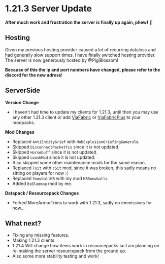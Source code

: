 <p hidden meta>
Title: 1.21.3 Server Update
Author: TheAxolot77
AuthorImg: /assets/logo_theaxo77.png
AuthorTitle: Owner
Banner: /assets/articles/banners/mc_server_1.21.3.png
Favicon: /assets/logo_theaxo77.png
Tags: minecraft,mc,server,theaxolot77,update,news,changelog
Date: 2024-12-01
</p>

# 1.21.3 Server Update

**After much work and frustration the server is finally up again, phew! 💩**


## Hosting

Given my previous hosting provider caused a lot of recurring dataloss and had generally slow support times, I have finally switched hosting provider.
The server is now generously hosted by @PigiBlossom!

**Because of this the ip and port numbers have changed, please refer to the discord for the new adress!**


## ServerSide

**Version Change**
<br>
- I haven't had time to update my clients for 1.21.3, until then you may use any other 1.21.3 client or add [ViaFabric](https://modrinth.com/mod/viafabric) or [ViaFabricPlus](https://modrinth.com/mod/viafabricplus) to your modpacks.<br>

**Mod Changes**
<br>
- Replaced `AntiEntityGrief` with `MobExplosionGriefingGamerule`.<br>
- Skipped `DisconnectPacketFix` since it is not updated.<br>
- Skipped `Horsebuff` since it is not updated.<br>
- Skipped `LeashMod` since it is not updated.<br>
- Also skipped some other maintenance mods for the same reason.<br>
- Replaced `Fsit` with `!Sit` mod, since it was broken, this sadly means no sitting on players for now :(<br>
- Replaced `SnowballKB` with my mod `KBSnowballs`.<br>
- Added `BsBluemap` mod by me.<br>

**Datapack / Resourcepack Changes**
<br>
- Forked MoreArmorTrims to work with 1.21.3, sadly no emmissives for now...<br>


## What next?
- Fixing any missing features.
- Making 1.21.3 clients.
- 1.21.4 Will change how items work in resourcepacks so I am planning on re-making the server resourcepack from the ground up.
- Also some more stability testing and work!
